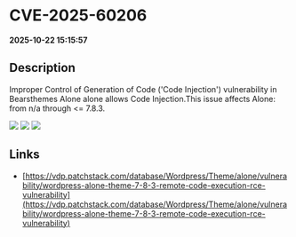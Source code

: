 # CVE-2025-60206

**2025-10-22 15:15:57**

## Description
Improper Control of Generation of Code ('Code Injection') vulnerability in Bearsthemes Alone alone allows Code Injection.This issue affects Alone: from n/a through <= 7.8.3.

![](https://img.shields.io/static/v1?label=Score&message=8.2&color=red)
![](https://img.shields.io/static/v1?label=Severity&message=HIGH&color=red)
![](https://img.shields.io/static/v1?label=CWE&message=RCE&color=green)

## Links
- [https://vdp.patchstack.com/database/Wordpress/Theme/alone/vulnerability/wordpress-alone-theme-7-8-3-remote-code-execution-rce-vulnerability](https://vdp.patchstack.com/database/Wordpress/Theme/alone/vulnerability/wordpress-alone-theme-7-8-3-remote-code-execution-rce-vulnerability)
